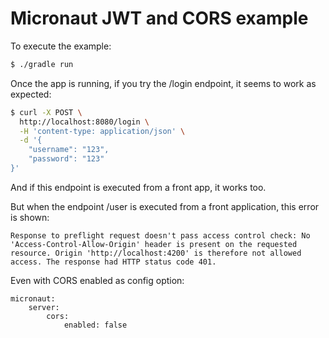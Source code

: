 # Micronaut JWT and CORS example
To execute the example:
```sh
$ ./gradle run
```
Once the app is running, if you try the /login endpoint, it seems to work as expected:
```sh
$ curl -X POST \
  http://localhost:8080/login \
  -H 'content-type: application/json' \
  -d '{
	"username": "123",
	"password": "123"
}'
```
And if this endpoint is executed from a front app, it works too.

But when the endpoint /user is executed from a front application, this error is shown:
```
Response to preflight request doesn't pass access control check: No 'Access-Control-Allow-Origin' header is present on the requested resource. Origin 'http://localhost:4200' is therefore not allowed access. The response had HTTP status code 401.
```
Even with CORS enabled as config option:
```
micronaut:
    server:
        cors:
            enabled: false
```
